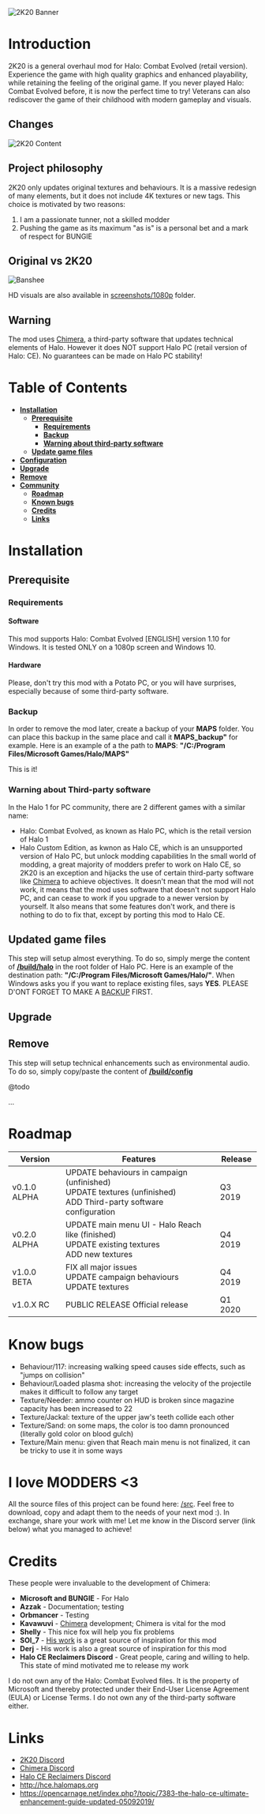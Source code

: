 ![2K20 Banner](/doc/repository-banner.png)

# Introduction

2K20 is a general overhaul mod for Halo: Combat Evolved (retail version).
 Experience the game
 with high quality graphics and enhanced playability, while retaining the
 feeling of the original game. If you never played Halo: Combat Evolved before,
 it is now the perfect time to try! Veterans can also rediscover the game of
 their childhood with modern gameplay and visuals.

## Changes

![2K20 Content](/doc/repository-mod-content.png)

## Project philosophy

2K20 only updates original textures and behaviours. It is a massive redesign
 of many elements, but it does not include 4K textures or new tags. This
 choice is motivated by two reasons:
  1. I am a passionate tunner, not a skilled modder
  2. Pushing the game as its maximum "as is" is a personal bet and a mark of respect for BUNGIE

## Original vs 2K20

![Banshee](/screenshots/gif/banshee.gif)

HD visuals are also available in [screenshots/1080p](/screenshots/1080p) folder.

## Warning

The mod uses [Chimera](https://github.com/Dwood15/Chimera), a third-party
 software that updates technical elements of Halo. However it does NOT support
 Halo PC (retail version of Halo: CE). No guarantees can be made on Halo PC
 stability!


# Table of Contents

* [**Installation**](#installation)
  * [**Prerequisite**](#prerequisite)
    * [**Requirements**](#requirements)
    * [**Backup**](#backup)
    * [**Warning about third-party software**](#warning-about-third-party-software)
  * [**Update game files**](#update-game-files)
* [**Configuration**](#configuration)
* [**Upgrade**](#upgrade)
* [**Remove**](#remove)
* [**Community**](#community)
  * [**Roadmap**](#roadmap)
  * [**Known bugs**](#known-bugs)
  * [**Credits**](#credits)
  * [**Links**](#links)

# Installation

## Prerequisite

### Requirements

#### Software

This mod supports Halo: Combat Evolved [ENGLISH] version 1.10 for Windows. It
 is tested ONLY on a 1080p screen and Windows 10.

#### Hardware

Please, don't try this mod with a Potato PC, or you will have surprises,
 especially because of some third-party software.

### Backup

In order to remove the mod later, create a backup of your **MAPS** folder. You
 can place this backup in the same place and call it **MAPS_backup"** for
 example. Here is an example of a the path to **MAPS**:
 **"/C:/Program Files/Microsoft Games/Halo/MAPS"**

This is it!

### Warning about Third-party software

In the Halo 1 for PC community, there are 2 different games with a similar name:
 - Halo: Combat Evolved, as known as Halo PC, which is the retail version of Halo 1
 - Halo Custom Edition, as kwnon as Halo CE, which is an unsupported version of
 Halo PC, but unlock modding capabilities
In the small world of modding, a great majority of modders prefer to work on
 Halo CE, so 2K20 is an exception and hijacks the use of certain third-party
 software like [Chimera](https://github.com/Dwood15/Chimera) to achieve objectives.
 It doesn't mean that the mod will not work, it means that the mod uses software
 that doesn't not support Halo PC, and can cease to work if you upgrade to a
 newer version by yourself. It also means that some features don't work, and
 there is nothing to do to fix that, except by porting this mod to Halo CE.

## Updated game files

This step will setup almost everything. To do so, simply merge the content of
 **[/build/halo](/build/halo)** in the root folder of Halo PC. Here is an
 example of the destination path: **"/C:/Program Files/Microsoft Games/Halo/"**.
 When Windows asks you if you want to replace existing files, says **YES**.
 PLEASE D'ONT FORGET TO MAKE A [BACKUP](#backup) FIRST.

## Upgrade



## Remove

This step will setup technical enhancements such as environmental audio. To do
 so, simply copy/paste the content of **[/build/config](/build/maps)**


@todo

...

# Roadmap

| Version          | Features                                                                                                             | Release |
| ---------------- | -------------------------------------------------------------------------------------------------------------------- | ------- |
| v0.1.0 ALPHA     | UPDATE behaviours in campaign (unfinished)<br>UPDATE textures (unfinished)<br>ADD Third-party software configuration | Q3 2019 |
| v0.2.0 ALPHA     | UPDATE main menu UI - Halo Reach like (finished)<br>UPDATE existing textures<br>ADD new textures                     | Q4 2019 |
| v1.0.0  BETA     | FIX all major issues<br>UPDATE campaign behaviours<br>UPDATE textures                                                | Q4 2019 |
| v1.0.X    RC     | PUBLIC RELEASE Official release                                                                                      | Q1 2020 |

# Know bugs

- Behaviour/117: increasing walking speed causes side effects, such as "jumps on collision"
- Behaviour/Loaded plasma shot: increasing the velocity of the projectile makes it difficult to follow any target
- Texture/Needer: ammo counter on HUD is broken since magazine capacity has been increased to 22
- Texture/Jackal: texture of the upper jaw's teeth collide each other
- Texture/Sand: on some maps, the color is too damn pronounced (literally gold color on blood gulch)
- Texture/Main menu: given that Reach main menu is not finalized, it can be tricky to use it in some ways

# I love MODDERS <3

All the source files of this project can be found here: [/src](/src). Feel free
 to download, copy and adapt them to the needs of your next mod :). In exchange,
 share your work with me! Let me know in the Discord server (link below) what
 you managed to achieve!

# Credits

These people were invaluable to the development of Chimera:

 - **Microsoft and BUNGIE** - For Halo
 - **Azzak** - Documentation; testing
 - **Orbmancer** - Testing
 - **Kavawuvi** - [Chimera](https://github.com/Dwood15/Chimera) development; Chimera is vital for the mod
 - **Shelly** - This nice fox will help you fix problems
 - **SOl_7** - [His work](https://www.youtube.com/channel/UCqeSNPrKO74SMtNwvvtoOtQ) is a great source of inspiration for this mod
 - **Derj** - His work is also a great source of inspiration for this mod
 - **Halo CE Reclaimers Discord** - Great people, caring and willing to help. This state of mind motivated me to release my work

 I do not own any of the Halo: Combat Evolved files. It is the property
  of Microsoft and thereby protected under their End-User License Agreement (EULA)
  or License Terms. I do not own any of the third-party software either.

# Links

 - [2K20 Discord](https://discord.gg/p9m7Gn7)
 - [Chimera Discord](https://discord.gg/ZwQeBE2)
 - [Halo CE Reclaimers Discord](https://discord.gg/YUJdesD)
 - http://hce.halomaps.org
 - https://opencarnage.net/index.php?/topic/7383-the-halo-ce-ultimate-enhancement-guide-updated-05092019/
